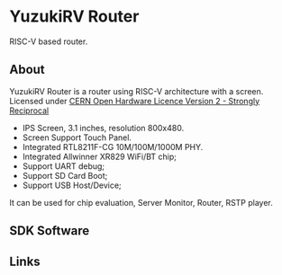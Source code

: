 # YuzukiRV Router
RISC-V based router.

## About

YuzukiRV Router is a router using RISC-V architecture with a screen. Licensed under [CERN Open Hardware Licence Version 2 - Strongly Reciprocal](https://spdx.org/licenses/CERN-OHL-S-2.0.html)

- IPS Screen, 3.1 inches, resolution 800x480.
- Screen Support Touch Panel.
- Integrated RTL8211F-CG 10M/100M/1000M PHY.
- Integrated Allwinner XR829 WiFi/BT chip;
- Support UART debug;
- Support SD Card Boot;
- Support USB Host/Device;

It can be used for chip evaluation, Server Monitor, Router, RSTP player.

## SDK Software

## Links



